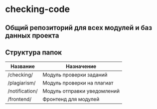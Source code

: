 # checking-code
## Общий репозиторий для всех модулей и баз данных проекта
## Cтруктура папок
| Название       | Назначение                  |
|----------------|-----------------------------|
| /checking/     | Модуль проверки заданий     |
| /plagiarism/   | Модуль проверки на плагиат  |
| /notification/ | Модуль отправки уведомлений |
| /frontend/     | Фронтенд для модулей        |
